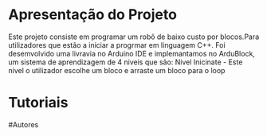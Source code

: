 # Apresentação do Projeto 
Este projeto consiste em programar um robô de baixo custo por blocos.Para utilizadores que estão a iniciar a progrmar em linguagem C++.
Foi desemvolvido uma livravia no Arduino IDE e implemantamos no ArduBlock, um sistema de aprendizagem de 4 niveis que são:
    Nivel Inicinate - Este nivel o utilizador escolhe um bloco e arraste um bloco para o loop 


# Tutoriais











#Autores

 
 
